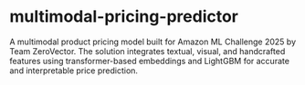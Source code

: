 # multimodal-pricing-predictor
A multimodal product pricing model built for Amazon ML Challenge 2025 by Team ZeroVector. The solution integrates textual, visual, and handcrafted features using transformer-based embeddings and LightGBM for accurate and interpretable price prediction.
